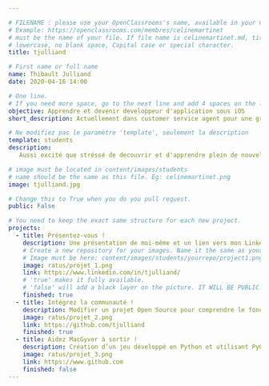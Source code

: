 ```yaml
---

# FILENAME : please use your OpenClassrooms's name, available in your url.
# Example: https://openclassrooms.com/membres/celinemartinet
# must be the name of your file. If file name is celinemartinet.md, title is celinemartinet.
# lowercase, no blank space, Capital case or special character.
title: tjulliand

# First name or full name
name: Thibault Julliand
date: 2020-04-16 14:00

# One line.
# If you need more space, go to the next line and add 4 spaces on the left, as in 'description'.
objective: Apprendre et devenir developpeur d'application sous iOS
short_description: Actuellement dans customer service agent pour une grande entreprise, je souhaite changer d'orientation

# Ne modifiez pas le paramètre 'template', seulement la description
template: students
description:
   Aussi excité que stréssé de decouvrir et d'apprendre plein de nouvelles choses, j'ai décidé d'apprendre le metier de developpeur iOS

# image must be located in content/images/students
# name should be the same as this file. Eg: celinemartinet.png
image: tjulliand.jpg

# Change this to True when you do you pull request.
public: False

# You need to keep the exact same structure for each new project.
projects:
  - title: Présentez-vous !
    description: Une présentation de moi-même et un lien vers mon LinkedIn.
    # Create a new repository for your images. Name it the same as your nickname and profile picture.
    # Image must be here: content/images/students/yourrepo/project1.png
    image: ratus/projet_1.png
    link: https://www.linkedin.com/in/tjulliand/
    # 'true' makes it fully available.
    # 'false' will add a black layer on the picture. IT WILL BE PUBLIC!
    finished: true
  - title: Intégrez la communauté !
    description: Modifier un projet Open Source pour comprendre le fonctionnement de Git, de Github et des pull requests. 
    image: ratus/projet_2.png
    link: https://github.com/tjulliand
    finished: true
  - title: Aidez MacGyver à sortir !
    description: Création d’un jeu développé en Python et utilisant PyGame.
    image: ratus/projet_3.png
    link: https://www.github.com
    finished: false
---
```

